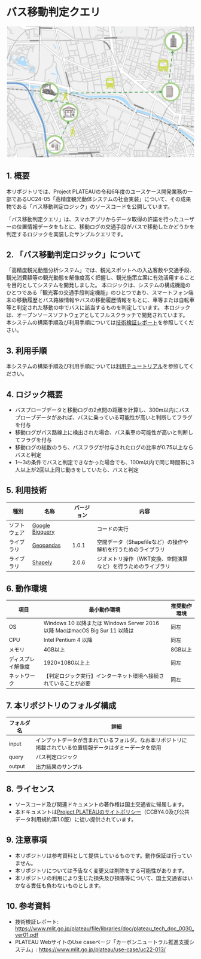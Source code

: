 # バス移動判定クエリ
![概要](./img/thumbnail.png)
## 1. 概要
本リポジトリでは、Project PLATEAUの令和6年度のユースケース開発業務の一部であるUC24-05「高精度観光動体システムの社会実装」について、その成果物である「バス移動判定ロジック」のソースコードを公開しています。

「バス移動判定クエリ」は、スマホアプリからデータ取得の許諾を行ったユーザーの位置情報データをもとに、移動ログの交通手段がバスで移動したかどうかを判定するロジックを実装したサンプルクエリです。

## 2. 「バス移動判定ロジック」について 
「高精度観光動態分析システム」では、観光スポットへの入込客数や交通手段、観光消費額等の観光動態を解像度高く把握し、観光施策立案に有効活用することを目的としてシステムを開発しました。
本ロジックは、システムの構成機能のひとつである「観光客の交通手段判定機能」のひとつであり、スマートフォン端末の移動履歴とバス路線情報やバスの移動履歴情報をもとに、車等または自転車等と判定された移動の中でバスに該当するものを判定しています。
本ロジックは、オープンソースソフトウェアとしてフルスクラッチで開発されています。\
本システムの構築手順及び利用手順については[技術検証レポート](https://www.mlit.go.jp/plateau/file/libraries/doc/plateau_tech_doc_0100_ver01.pdf)を参照してください。

## 3. 利用手順
本システムの構築手順及び利用手順については[利用チュートリアル](https://project-plateau.github.io/Bus-Tourism-Estimator/)を参照してください。

## 4. ロジック概要
- バスプローブデータと移動ログの2点間の距離を計算し、300m以内にバスプローブデータがあれば、バスに乗っている可能性が高いと判断してフラグを付与
- 移動ログがバス路線上に検出された場合、バス乗車の可能性が高いと判断してフラグを付与
- 移動ログの総数のうち、バスフラグが付与されたログの比率が0.75以上ならバスと判定
- 1～3の条件でバスと判定できなかった場合でも、100m以内で同じ時間帯に3人以上が2回以上同じ動きをしていたら、バスと判定

## 5. 利用技術

| 種別              | 名称   | バージョン | 内容 |
| ----------------- | --------|-------------|-----------------------------|
| ソフトウェア       | [Google Bigquery](https://cloud.google.com/bigquery?hl=ja) |  |コードの実行 |
| ライブラリ      | [Geopandas](https://geopandas.org/en/stable/) |1.0.1 |空間データ（Shapefileなど）の操作や解析を行うためのライブラリ |
| ライブラリ      | [Shapely](https://shapely.readthedocs.io/en/stable/) |2.0.6 |ジオメトリ操作（WKT変換、空間演算など）を行うためのライブラリ |


## 6. 動作環境 <!-- 動作環境についての仕様を記載ください。 -->
| 項目               | 最小動作環境                                                                                                                                                                                                                                                                                                                                    | 推奨動作環境                   |
| ------------------ | ----------------------------------------------------------------------------------------------------------------------------------------------------------------------------------------------------------------------------------------------------------------------------------------------------------------------------------------------- | ------------------------------ |
| OS                 | Windows 10 以降または Windows Server 2016 以降 MacはmacOS Big Sur 11 以降は                                                                                                                                                                                                                                                                                                                 |  同左 |
| CPU                | Intel Pentium 4 以降                                                                                                                                                                                                                             | 同左              |
| メモリ             | 4GB以上                                                                                                                                                                                                                                                                                                                                         | 8GB以上                        |
| ディスプレイ解像度 | 1920×1080以上上                                                                                                                                                                                                                                                                                                                                    |  同左                   |
| ネットワーク       | 【判定ロジック実行】インターネット環境へ接続されていることが必要|  同左                            |

## 7. 本リポジトリのフォルダ構成 <!-- 本GitHub上のソースファイルの構成を記載ください。 -->
| フォルダ名 |　詳細 |
|-|-|
| input | インプットデータが含まれているフォルダ。なお本リポジトリに掲載されている位置情報データはダミーデータを使用 |
| query | バス判定ロジック |
| output | 出力結果のサンプル |



## 8. ライセンス <!-- 変更せず、そのまま使うこと。 -->

- ソースコード及び関連ドキュメントの著作権は国土交通省に帰属します。
- 本ドキュメントは[Project PLATEAUのサイトポリシー](https://www.mlit.go.jp/plateau/site-policy/)（CCBY4.0及び公共データ利用規約第1.0版）に従い提供されています。

## 9. 注意事項 <!-- 変更せず、そのまま使うこと。 -->

- 本リポジトリは参考資料として提供しているものです。動作保証は行っていません。
- 本リポジトリについては予告なく変更又は削除をする可能性があります。
- 本リポジトリの利用により生じた損失及び損害等について、国土交通省はいかなる責任も負わないものとします。

## 10. 参考資料 <!-- 技術検証レポートのURLはアクセンチュアにて記載します。 -->
- 技術検証レポート: https://www.mlit.go.jp/plateau/file/libraries/doc/plateau_tech_doc_0030_ver01.pdf
- PLATEAU WebサイトのUse caseページ「カーボンニュートラル推進支援システム」: https://www.mlit.go.jp/plateau/use-case/uc22-013/
